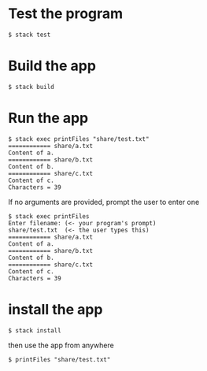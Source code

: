 # Test the program
```
$ stack test
```

# Build the app
```
$ stack build
```

# Run the app
```
$ stack exec printFiles "share/test.txt"
============ share/a.txt
Content of a.
============ share/b.txt
Content of b.
============ share/c.txt
Content of c.
Characters = 39
```

If no arguments are provided, prompt the user to enter one
```
$ stack exec printFiles
Enter filename: (<- your program's prompt)
share/test.txt  (<- the user types this)
============ share/a.txt
Content of a.
============ share/b.txt
Content of b.
============ share/c.txt
Content of c.
Characters = 39
```

# install the app
```
$ stack install
```

then use the app from anywhere
```
$ printFiles "share/test.txt"
```
